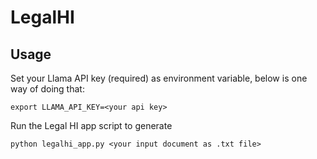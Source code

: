 # LegalHI

## Usage

Set your Llama API key (required) as environment variable, below is one way of doing that:
```
export LLAMA_API_KEY=<your api key>
```

Run the Legal HI app script to generate
```
python legalhi_app.py <your input document as .txt file>
```
